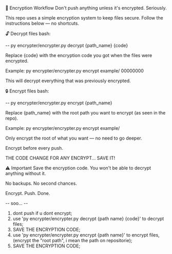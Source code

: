 🔐 Encryption Workflow
Don't push anything unless it's encrypted. Seriously.

This repo uses a simple encryption system to keep files secure.
Follow the instructions below — no shortcuts.



🔓 Decrypt files
bash:

-- py encrypter/encrypter.py decrypt {path_name} {code}

Replace {code} with the encryption code you got when the files were encrypted.

Example: py encrypter/encrypter.py encrypt example/ 00000000

This will decrypt everything that was previously encrypted.



🔒 Encrypt files
bash:

--  py encrypter/encrypter.py encrypt {path_name}

Replace {path_name} with the root path you want to encrypt (as seen in the repo).

Example: py encrypter/encrypter.py encrypt example/

Only encrypt the root of what you want — no need to go deeper.

Encrypt before every push.

THE CODE CHANGE FOR ANY ENCRYPT... SAVE IT!



⚠️ Important
Save the encryption code. You won't be able to decrypt anything without it.

No backups. No second chances.

Encrypt. Push. Done.



-- soo... --

1. dont push if u dont encrypt;
2. use 'py encrypter/encrypter.py decrypt {path name} {code}' to decrypt files;
3. SAVE THE ENCRYPTION CODE;
4. use 'py encrypter/encrypter.py encrypt {path name}' to encrypt files, (encrypt the "root path", i mean the path on repositorie);
5. SAVE THE ENCRYPTION CODE;
